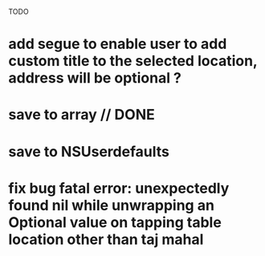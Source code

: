 TODO 

# add segue to enable user to add custom title to the selected location, address will be optional ?
# save to array // DONE
# save to NSUserdefaults
# fix bug fatal error: unexpectedly found nil while unwrapping an Optional value on tapping table location other than taj mahal
